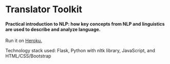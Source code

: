 ﻿# Translator Toolkit

#### Practical introduction to NLP: how key concepts from NLP and linguistics are used to describe and analyze language.

Run it on [Heroku.](https://translator-toolkit.herokuapp.com/)

Technology stack used: Flask, Python with nltk library, JavaScript, and HTML/CSS/Bootstrap
